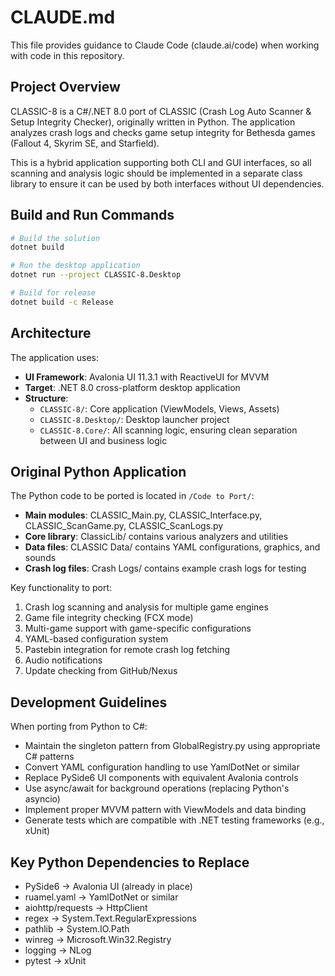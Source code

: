 # CLAUDE.md

This file provides guidance to Claude Code (claude.ai/code) when working with code in this repository.

## Project Overview

CLASSIC-8 is a C#/.NET 8.0 port of CLASSIC (Crash Log Auto Scanner & Setup Integrity Checker), originally written in Python. The application analyzes crash logs and checks game setup integrity for Bethesda games (Fallout 4, Skyrim SE, and Starfield).

This is a hybrid application supporting both CLI and GUI interfaces, so all scanning and analysis logic should be implemented in a separate class library to ensure it can be used by both interfaces without UI dependencies.

## Build and Run Commands

```bash
# Build the solution
dotnet build

# Run the desktop application
dotnet run --project CLASSIC-8.Desktop

# Build for release
dotnet build -c Release
```

## Architecture

The application uses:
- **UI Framework**: Avalonia UI 11.3.1 with ReactiveUI for MVVM
- **Target**: .NET 8.0 cross-platform desktop application
- **Structure**: 
  - `CLASSIC-8/`: Core application (ViewModels, Views, Assets)
  - `CLASSIC-8.Desktop/`: Desktop launcher project
  - `CLASSIC-8.Core/`: All scanning logic, ensuring clean separation between UI and business logic

## Original Python Application

The Python code to be ported is located in `/Code to Port/`:
- **Main modules**: CLASSIC_Main.py, CLASSIC_Interface.py, CLASSIC_ScanGame.py, CLASSIC_ScanLogs.py
- **Core library**: ClassicLib/ contains various analyzers and utilities
- **Data files**: CLASSIC Data/ contains YAML configurations, graphics, and sounds
- **Crash log files**: Crash Logs/ contains example crash logs for testing

Key functionality to port:
1. Crash log scanning and analysis for multiple game engines
2. Game file integrity checking (FCX mode)
3. Multi-game support with game-specific configurations
4. YAML-based configuration system
5. Pastebin integration for remote crash log fetching
6. Audio notifications
7. Update checking from GitHub/Nexus

## Development Guidelines

When porting from Python to C#:
- Maintain the singleton pattern from GlobalRegistry.py using appropriate C# patterns
- Convert YAML configuration handling to use YamlDotNet or similar
- Replace PySide6 UI components with equivalent Avalonia controls
- Use async/await for background operations (replacing Python's asyncio)
- Implement proper MVVM pattern with ViewModels and data binding
- Generate tests which are compatible with .NET testing frameworks (e.g., xUnit)

## Key Python Dependencies to Replace

- PySide6 → Avalonia UI (already in place)
- ruamel.yaml → YamlDotNet or similar
- aiohttp/requests → HttpClient
- regex → System.Text.RegularExpressions
- pathlib → System.IO.Path
- winreg → Microsoft.Win32.Registry
- logging → NLog
- pytest → xUnit